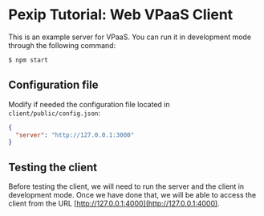 # Pexip Tutorial: Web VPaaS Client

This is an example server for VPaaS. You can run it in development mode through
the following command:

```bash
$ npm start
```

## Configuration file

Modify if needed the configuration file located in `client/public/config.json`:

```json
{
  "server": "http://127.0.0.1:3000"
}
```

## Testing the client

Before testing the client, we will need to run the server and the client in
development mode. Once we have done that, we will be able to access the client
from the URL [http://127.0.0.1:4000](http://127.0.0.1:4000).
